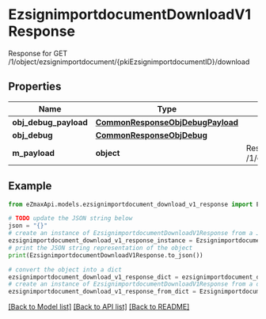# EzsignimportdocumentDownloadV1Response

Response for GET /1/object/ezsignimportdocument/{pkiEzsignimportdocumentID}/download

## Properties

Name | Type | Description | Notes
------------ | ------------- | ------------- | -------------
**obj_debug_payload** | [**CommonResponseObjDebugPayload**](CommonResponseObjDebugPayload.md) |  | 
**obj_debug** | [**CommonResponseObjDebug**](CommonResponseObjDebug.md) |  | [optional] 
**m_payload** | **object** | Response for GET /1/object/ezsignimportdocument/{pkiEzsignimportdocumentID}/download | 

## Example

```python
from eZmaxApi.models.ezsignimportdocument_download_v1_response import EzsignimportdocumentDownloadV1Response

# TODO update the JSON string below
json = "{}"
# create an instance of EzsignimportdocumentDownloadV1Response from a JSON string
ezsignimportdocument_download_v1_response_instance = EzsignimportdocumentDownloadV1Response.from_json(json)
# print the JSON string representation of the object
print(EzsignimportdocumentDownloadV1Response.to_json())

# convert the object into a dict
ezsignimportdocument_download_v1_response_dict = ezsignimportdocument_download_v1_response_instance.to_dict()
# create an instance of EzsignimportdocumentDownloadV1Response from a dict
ezsignimportdocument_download_v1_response_from_dict = EzsignimportdocumentDownloadV1Response.from_dict(ezsignimportdocument_download_v1_response_dict)
```
[[Back to Model list]](../README.md#documentation-for-models) [[Back to API list]](../README.md#documentation-for-api-endpoints) [[Back to README]](../README.md)



